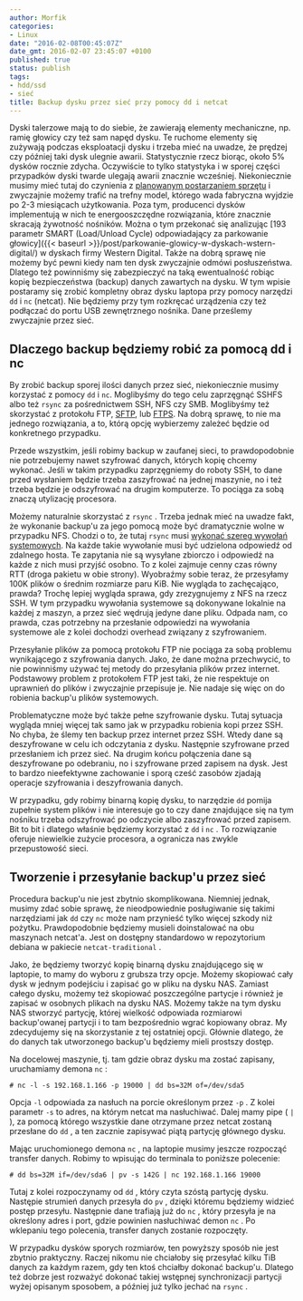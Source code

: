 ```yaml
---
author: Morfik
categories:
- Linux
date: "2016-02-08T00:45:07Z"
date_gmt: 2016-02-07 23:45:07 +0100
published: true
status: publish
tags:
- hdd/ssd
- sieć
title: Backup dysku przez sieć przy pomocy dd i netcat
---
```


Dyski talerzowe mają to do siebie, że zawierają elementy mechaniczne, np. ramię głowicy czy też sam
napęd dysku. Te ruchome elementy się zużywają podczas eksploatacji dysku i trzeba mieć na uwadze, że
prędzej czy później taki dysk ulegnie awarii. Statystycznie rzecz biorąc, około 5% dysków rocznie
zdycha. Oczywiście to tylko statystyka i w sporej części przypadków dyski twarde ulegają awarii
znacznie wcześniej. Niekoniecznie musimy mieć tutaj do czynienia z [planowanym postarzaniem
sprzętu](https://pl.wikipedia.org/wiki/Planowane_starzenie) i zwyczajnie możemy trafić na trefny
model, którego wada fabryczna wyjdzie po 2-3 miesiącach użytkowania. Poza tym, producenci dysków
implementują w nich te energooszczędne rozwiązania, które znacznie skracają żywotność nośników.
Można o tym przekonać się analizując [193 parametr SMART (Load/Unload Cycle) odpowiadający za
parkowanie głowicy]({{< baseurl >}}/post/parkowanie-glowicy-w-dyskach-wstern-digital/) w dyskach
firmy Western Digital. Także na dobrą sprawę nie możemy być pewni kiedy nam ten dysk zwyczajnie
odmówi posłuszeństwa. Dlatego też powinniśmy się zabezpieczyć na taką ewentualność robiąc kopię
bezpieczeństwa (backup) danych zawartych na dysku. W tym wpisie postaramy się zrobić kompletny obraz
dysku laptopa przy pomocy narzędzi `dd` i `nc` (netcat). Nie będziemy przy tym rozkręcać urządzenia
czy też podłączać do portu USB zewnętrznego nośnika. Dane prześlemy zwyczajnie przez sieć.

<!--more-->
## Dlaczego backup będziemy robić za pomocą dd i nc

By zrobić backup sporej ilości danych przez sieć, niekoniecznie musimy korzystać z pomocy `dd` i
`nc`. Moglibyśmy do tego celu zaprzęgnąć SSHFS albo też `rsync` za pośrednictwem SSH, NFS czy SMB.
Moglibyśmy też skorzystać z protokołu FTP,
[SFTP](https://pl.wikipedia.org/wiki/SSH_File_Transfer_Protocol), lub
[FTPS](https://pl.wikipedia.org/wiki/FTPS). Na dobrą sprawę, to nie ma jednego rozwiązania, a to,
którą opcję wybierzemy zależeć będzie od konkretnego przypadku.

Przede wszystkim, jeśli robimy backup w zaufanej sieci, to prawdopodobnie nie potrzebujemy nawet
szyfrować danych, których kopię chcemy wykonać. Jeśli w takim przypadku zaprzęgniemy do roboty SSH,
to dane przed wysłaniem będzie trzeba zaszyfrować na jednej maszynie, no i też trzeba będzie je
odszyfrować na drugim komputerze. To pociąga za sobą znaczą utylizację procesora.

Możemy naturalnie skorzystać z `rsync` . Trzeba jednak mieć na uwadze fakt, że wykonanie backup'u za
jego pomocą może być dramatycznie wolne w przypadku NFS. Chodzi o to, że tutaj `rsync` musi [wykonać
szereg wywołań systemowych](http://cialug.org/pipermail/cialug/2010-August/017416.html). Na każde
takie wywołanie musi być udzielona odpowiedź od zdalnego hosta. Te zapytania nie są wysyłane
zbiorczo i odpowiedź na każde z nich musi przyjść osobno. To z kolei zajmuje cenny czas równy RTT
(droga pakietu w obie strony). Wyobraźmy sobie teraz, że przesyłamy 100K plików o średnim rozmiarze
paru KiB. Nie wygląda to zachęcająco, prawda? Trochę lepiej wygląda sprawa, gdy zrezygnujemy z NFS
na rzecz SSH. W tym przypadku wywołania systemowe są dokonywane lokalnie na każdej z maszyn, a przez
sieć wędrują jedyne dane pliku. Odpada nam, co prawda, czas potrzebny na przesłanie odpowiedzi na
wywołania systemowe ale z kolei dochodzi overhead związany z szyfrowaniem.

Przesyłanie plików za pomocą protokołu FTP nie pociąga za sobą problemu wynikającego z szyfrowania
danych. Jako, że dane można przechwycić, to nie powinniśmy używać tej metody do przesyłania plików
przez internet. Podstawowy problem z protokołem FTP jest taki, że nie respektuje on uprawnień do
plików i zwyczajnie przepisuje je. Nie nadaje się więc on do robienia backup'u plików systemowych.

Problematyczne może być także pełne szyfrowanie dysku. Tutaj sytuacja wygląda mniej więcej tak samo
jak w przypadku robienia kopi przez SSH. No chyba, że ślemy ten backup przez internet przez SSH.
Wtedy dane są deszyfrowane w celu ich odczytania z dysku. Następnie szyfrowane przed przesłaniem ich
przez sieć. Na drugim końcu połączenia dane są deszyfrowane po odebraniu, no i szyfrowane przed
zapisem na dysk. Jest to bardzo nieefektywne zachowanie i sporą cześć zasobów zjadają operacje
szyfrowania i deszyfrowania danych.

W przypadku, gdy robimy binarną kopię dysku, to narzędzie `dd` pomija zupełnie system plików i nie
interesuje go to czy dane znajdujące się na tym nośniku trzeba odszyfrować po odczycie albo
zaszyfrować przed zapisem. Bit to bit i dlatego właśnie będziemy korzystać z `dd` i `nc` . To
rozwiązanie oferuje niewielkie zużycie procesora, a ogranicza nas zwykle przepustowość sieci.

## Tworzenie i przesyłanie backup'u przez sieć

Procedura backup'u nie jest zbytnio skomplikowana. Niemniej jednak, musimy zdać sobie sprawę, że
nieodpowiednie posługiwanie się takimi narzędziami jak `dd` czy `nc` może nam przynieść tylko więcej
szkody niż pożytku. Prawdopodobnie będziemy musieli doinstalować na obu maszynach netcat'a. Jest on
dostępny standardowo w repozytorium debiana w pakiecie `netcat-traditional` .

Jako, że będziemy tworzyć kopię binarną dysku znajdującego się w laptopie, to mamy do wyboru z
grubsza trzy opcje. Możemy skopiować cały dysk w jednym podejściu i zapisać go w pliku na dysku NAS.
Zamiast całego dysku, możemy też skopiować poszczególne partycje i również je zapisać w osobnych
plikach na dysku NAS. Możemy także na tym dysku NAS stworzyć partycję, której wielkość odpowiada
rozmiarowi backup'owanej partycji i to tam bezpośrednio wgrać kopiowany obraz. My zdecydujemy się na
skorzystanie z tej ostatniej opcji. Głównie dlatego, że do danych tak utworzonego backup'u będziemy
mieli prostszy dostęp.

Na docelowej maszynie, tj. tam gdzie obraz dysku ma zostać zapisany, uruchamiamy demona `nc` :

    # nc -l -s 192.168.1.166 -p 19000 | dd bs=32M of=/dev/sda5

Opcja `-l` odpowiada za nasłuch na porcie określonym przez `-p` . Z kolei parametr `-s` to adres, na
którym netcat ma nasłuchiwać. Dalej mamy pipe ( `|` ), za pomocą którego wszystkie dane otrzymane
przez netcat zostaną przesłane do `dd` , a ten zacznie zapisywać piątą partycję głównego dysku.

Mając uruchomionego demona `nc` , na laptopie musimy jeszcze rozpocząć transfer danych. Robimy to
wpisując do terminala to poniższe polecenie:

    # dd bs=32M if=/dev/sda6 | pv -s 142G | nc 192.168.1.166 19000

Tutaj z kolei rozpoczynamy od `dd` , który czyta szóstą partycję dysku. Następie strumień danych
przesyła do `pv` , dzięki któremu będziemy widzieć postęp przesyłu. Następnie dane trafiają już do
`nc` , który przesyła je na określony adres i port, gdzie powinien nasłuchiwać demon `nc` . Po
wklepaniu tego polecenia, transfer danych zostanie rozpoczęty.

W przypadku dysków sporych rozmiarów, ten powyższy sposób nie jest zbytnio praktyczny. Raczej nikomu
nie chciałoby się przesyłać kilku TiB danych za każdym razem, gdy ten ktoś chciałby dokonać
backup'u. Dlatego też dobrze jest rozważyć dokonać takiej wstępnej synchronizacji partycji wyżej
opisanym sposobem, a później już tylko jechać na `rsync` .
